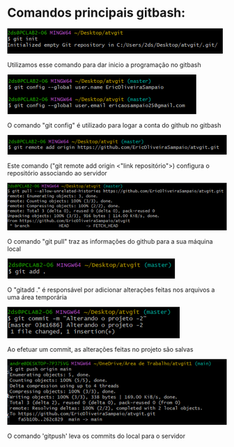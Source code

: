 <h1>Comandos principais gitbash:</h1>

<img src= "img/git init.png">
  <p> Utilizamos esse comando para dar inicio a programação no gitbash</p>

<img src= "img/git config name e email.png">
  <p>O comando "git config" é utilizado para logar a conta do github no gitbash</p>

<img src= "img/git add orign.png">  
  <p>Este comando ("git remote add origin <"link repositório">) configura o repositório associando ao servidor</p>

<img src = "img/git pull.png">
<p>O comando "git pull" traz as informações do github para a sua máquina local</p>

<img src= "img/git add ..png">  
  <p>O "gitadd ." é responsável por adicionar alterações feitas nos arquivos a uma área temporária</p>

<img src= "img/git commit.png">  
  <p>Ao efetuar um commit, as alterações feitas no projeto são salvas</p>

<img src = "img/git push.png">
<p>O comando 'gitpush' leva os commits do local para o servidor</p>









